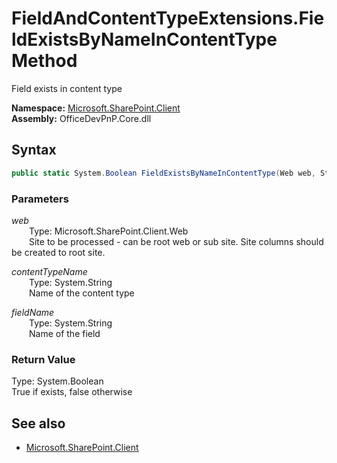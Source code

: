 # FieldAndContentTypeExtensions.FieldExistsByNameInContentType Method  
Field exists in content type  

**Namespace:** [Microsoft.SharePoint.Client](Microsoft.SharePoint.Client.md)  
**Assembly:** OfficeDevPnP.Core.dll  
## Syntax
```C#
public static System.Boolean FieldExistsByNameInContentType(Web web, String contentTypeName, String fieldName)
```
### Parameters
*web*  
&emsp;&emsp;Type: Microsoft.SharePoint.Client.Web  
&emsp;&emsp;Site to be processed - can be root web or sub site. Site columns should be created to root site.  
  
*contentTypeName*  
&emsp;&emsp;Type: System.String  
&emsp;&emsp;Name of the content type  
  
*fieldName*  
&emsp;&emsp;Type: System.String  
&emsp;&emsp;Name of the field  
  
### Return Value
Type: System.Boolean  
True if exists, false otherwise

## See also
- [Microsoft.SharePoint.Client](Microsoft.SharePoint.Client.md)
